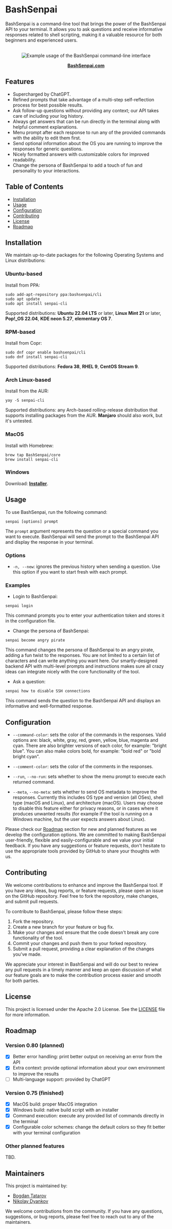 # BashSenpai

BashSenpai is a command-line tool that brings the power of the BashSenpai API to your terminal. It allows you to ask questions and receive informative responses related to shell scripting, making it a valuable resource for both beginners and experienced users.

<div align="center">
    <br>
    <img src="media/screenshot.png" alt="Example usage of the BashSenpai command-line interface" title="BashSenpai in action">
</div>
<p align="center">
    <a href="https://bashsenpai.com/"><b>BashSenpai.com</b></a>
</p>


## Features

- Supercharged by ChatGPT.
- Refined prompts that take advantage of a multi-step self-reflection process for best possible results.
- Ask follow-up questions without providing any context; our API takes care of including your log history.
- Always get answers that can be run directly in the terminal along with helpful comment explanations.
- Menu prompt after each response to run any of the provided commands with the ability to edit them first.
- Send optional information about the OS you are running to improve the responses for generic questions.
- Nicely formatted answers with customizable colors for improved readability.
- Change the persona of BashSenpai to add a touch of fun and personality to your interactions.

## Table of Contents

- [Installation](#installation)
- [Usage](#usage)
- [Configuration](#configuration)
- [Contributing](#contributing)
- [License](#license)
- [Roadmap](#roadmap)

## Installation

We maintain up-to-date packages for the following Operating Systems and Linux distributions:

### Ubuntu-based

Install from PPA:

```shell
sudo add-apt-repository ppa:bashsenpai/cli
sudo apt update
sudo apt install senpai-cli
```

Supported distributions: **Ubuntu 22.04 LTS** or later, **Linux Mint 21** or later, **Pop!_OS 22.04**, **KDE neon 5.27**, **elementary OS 7**.

### RPM-based

Install from Copr:

```shell
sudo dnf copr enable bashsenpai/cli
sudo dnf install senpai-cli
```

Supported distributions: **Fedora 38**, **RHEL 9**, **CentOS Stream 9**.

### Arch Linux-based

Install from the AUR:

```shell
yay -S senpai-cli
```

Supported distributions: any Arch-based rolling-release distribution that supports installing packages from the AUR. **Manjaro** should also work, but it's untested.

### MacOS

Install with Homebrew:

```shell
brew tap BashSenpai/core
brew install senpai-cli
```

### Windows

Download: **[Installer](https://bashsenpai.com/latest/BashSenpaiSetup.exe)**.

## Usage

To use BashSenpai, run the following command:

```shell
senpai [options] prompt
```

The `prompt` argument represents the question or a special command you want to execute. BashSenpai will send the prompt to the BashSenpai API and display the response in your terminal.

### Options

* `-n, --new`: ignores the previous history when sending a question. Use this option if you want to start fresh with each prompt.

### Examples

* Login to BashSenpai:

```shell
senpai login
```

This command prompts you to enter your authentication token and stores it in the configuration file.

* Change the persona of BashSenpai:

```shell
senpai become angry pirate
```

This command changes the persona of BashSenpai to an angry pirate, adding a fun twist to the responses. You are not limited to a certain list of characters and can write anything you want here. Our smartly-designed backend API with multi-level prompts and instructions makes sure all crazy ideas can integrate nicely with the core functionality of the tool.

* Ask a question:

```shell
senpai how to disable SSH connections
```

This command sends the question to the BashSenpai API and displays an informative and well-formatted response.

## Configuration

* `--command-color`: sets the color of the commands in the responses. Valid options are: black, white, gray, red, green, yellow, blue, magenta and cyan. There are also brighter versions of each color, for example: "bright blue". You can also make colors bold, for example: "bold red" or "bold bright cyan".

* `--comment-color`: sets the color of the comments in the responses.

* `--run`, `--no-run`: sets whether to show the menu prompt to execute each returned command.

* `--meta`, `--no-meta`: sets whether to send OS metadata to improve the responses. Currently this includes OS type and version (all OSes), shell type (macOS and Linux), and architecture (macOS). Users may choose to disable this feature either for privacy reasons, or in cases where it produces unwanted results (for example if the tool is running on a Windows machine, but the user expects answers about Linux).

Please check our [Roadmap](#roadmap) section for new and planned features as we develop the configuration options. We are committed to making BashSenpai user-friendly, flexible and easily-configurable and we value your initial feedback. If you have any suggestions or feature requests, don't hesitate to use the appropriate tools provided by GitHub to share your thoughts with us.

## Contributing

We welcome contributions to enhance and improve the BashSenpai tool. If you have any ideas, bug reports, or feature requests, please open an issue on the GitHub repository. Feel free to fork the repository, make changes, and submit pull requests.

To contribute to BashSenpai, please follow these steps:

1. Fork the repository.
2. Create a new branch for your feature or bug fix.
3. Make your changes and ensure that the code doesn't break any core functionality of the tool.
4. Commit your changes and push them to your forked repository.
5. Submit a pull request, providing a clear explanation of the changes you've made.

We appreciate your interest in BashSenpai and will do our best to review any pull requests in a timely manner and keep an open discussion of what our feature goals are to make the contribution process easier and smooth for both parties.

## License

This project is licensed under the Apache 2.0 License. See the [LICENSE](LICENSE) file for more information.

## Roadmap

### Version 0.80 (planned)

- [x] Better error handling: print better output on receiving an error from the API
- [x] Extra context: provide optional information about your own environment to improve the results
- [ ] Multi-language support: provided by ChatGPT

### Version 0.75 (finished)

- [x] MacOS build: proper MacOS integration
- [x] Windows build: native build script with an installer
- [x] Command execution: execute any provided list of commands directly in the terminal
- [x] Configurable color schemes: change the default colors so they fit better with your terminal configuration

### Other planned features

TBD.

## Maintainers

This project is maintained by:

- [Bogdan Tatarov](https://github.com/btatarov)
- [Nikolay Dyankov](https://github.com/nikolaydyankov)

We welcome contributions from the community. If you have any questions, suggestions, or bug reports, please feel free to reach out to any of the maintainers.
